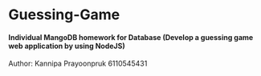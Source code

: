 # Guessing-Game

#### Individual MangoDB homework for Database (Develop a guessing game web application by using NodeJS)

Author: Kannipa Prayoonpruk 6110545431